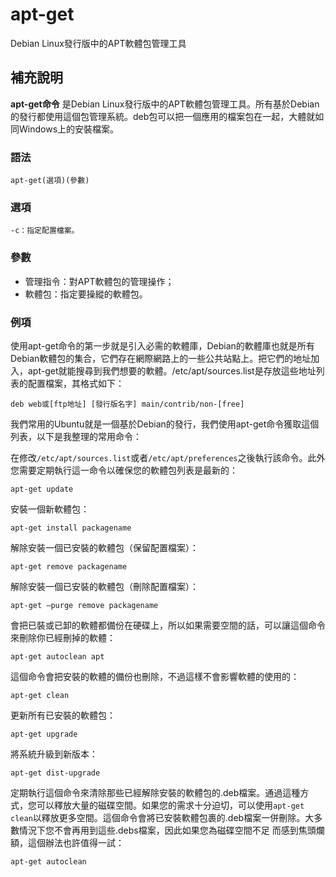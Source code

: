 apt-get
===

Debian Linux發行版中的APT軟體包管理工具

## 補充說明

**apt-get命令** 是Debian Linux發行版中的APT軟體包管理工具。所有基於Debian的發行都使用這個包管理系統。deb包可以把一個應用的檔案包在一起，大體就如同Windows上的安裝檔案。

### 語法

```
apt-get(選項)(參數)
```

### 選項

```
-c：指定配置檔案。
```

### 參數

*   管理指令：對APT軟體包的管理操作；
*   軟體包：指定要操縱的軟體包。

### 例項

使用apt-get命令的第一步就是引入必需的軟體庫，Debian的軟體庫也就是所有Debian軟體包的集合，它們存在網際網路上的一些公共站點上。把它們的地址加入，apt-get就能搜尋到我們想要的軟體。/etc/apt/sources.list是存放這些地址列表的配置檔案，其格式如下：

```
deb web或[ftp地址] [發行版名字] main/contrib/non-[free]
```

我們常用的Ubuntu就是一個基於Debian的發行，我們使用apt-get命令獲取這個列表，以下是我整理的常用命令：

在修改`/etc/apt/sources.list`或者`/etc/apt/preferences`之後執行該命令。此外您需要定期執行這一命令以確保您的軟體包列表是最新的：

```
apt-get update
```

安裝一個新軟體包：

```
apt-get install packagename
```

解除安裝一個已安裝的軟體包（保留配置檔案）：

```
apt-get remove packagename
```

解除安裝一個已安裝的軟體包（刪除配置檔案）：

```
apt-get –purge remove packagename
```

會把已裝或已卸的軟體都備份在硬碟上，所以如果需要空間的話，可以讓這個命令來刪除你已經刪掉的軟體：

```
apt-get autoclean apt
```

這個命令會把安裝的軟體的備份也刪除，不過這樣不會影響軟體的使用的：

```
apt-get clean
```

更新所有已安裝的軟體包：

```
apt-get upgrade
```

將系統升級到新版本：

```
apt-get dist-upgrade
```

定期執行這個命令來清除那些已經解除安裝的軟體包的.deb檔案。通過這種方式，您可以釋放大量的磁碟空間。如果您的需求十分迫切，可以使用`apt-get clean`以釋放更多空間。這個命令會將已安裝軟體包裹的.deb檔案一併刪除。大多數情況下您不會再用到這些.debs檔案，因此如果您為磁碟空間不足 而感到焦頭爛額，這個辦法也許值得一試：

```
apt-get autoclean
```


<!-- Linux命令列搜尋引擎：https://jaywcjlove.github.io/linux-command/ -->
